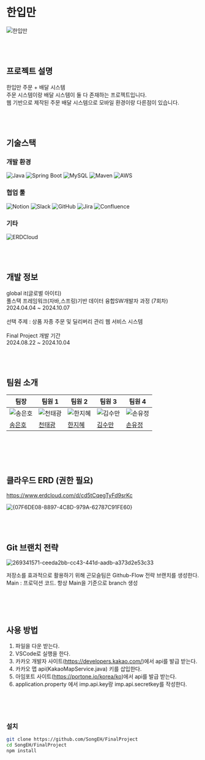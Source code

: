 # 한입만
![한입만](https://github.com/user-attachments/assets/1a7b8e27-442c-442d-a127-96b2b3d4ace8)
<br>
<br>
<br>
<br>
## 프로젝트 설명
한입만 주문 + 배달 시스템<br>
주문 시스템이랑 배달 시스템이 둘 다 존재하는 프로젝트입니다.<br>
웹 기반으로 제작된 주문 배달 시스템으로 모바일 환경이랑 다른점이 있습니다.<br>
<br>
<br>
<br>
## 기술스택

### 개발 환경

![Java](https://img.shields.io/badge/Java-17-007396?logo=java&logoColor=white)
![Spring Boot](https://img.shields.io/badge/Spring%20Boot-3.3.3-6DB33F?logo=springboot&logoColor=white)
![MySQL](https://img.shields.io/badge/MySQL-8.0-4479A1?logo=mysql&logoColor=white)
![Maven](https://img.shields.io/badge/Maven-3.8.6-C71A36?logo=apachemaven&logoColor=white)
![AWS](https://img.shields.io/badge/AWS-232F3E?logo=amazonaws&logoColor=white)

### 협업 툴

![Notion](https://img.shields.io/badge/Notion-000000?logo=notion&logoColor=white)
![Slack](https://img.shields.io/badge/Slack-4A154B?logo=slack&logoColor=white)
![GitHub](https://img.shields.io/badge/GitHub-181717?logo=github&logoColor=white)
![Jira](https://img.shields.io/badge/Jira-0052CC?logo=jira&logoColor=white)
![Confluence](https://img.shields.io/badge/Confluence-172B4D?logo=confluence&logoColor=white)


### 기타

![ERDCloud](https://img.shields.io/badge/ERDCloud-00C7B7?logoColor=white)
<br>
<br>
<br>
<br>
## 개발 정보
global it(글로벌 아이티)<br>
풀스택 프레임워크(자바,스프링)기반 데이터 융합SW개발자 과정 (7회차)<br>
2024.04.04 ~ 2024.10.07<br>
<br>
선택 주제 : 상품 자종 주문 및 딜리버리 관리 웹 서비스 시스템<br>
<br>
Final Project 개발 기간<br>
2024.08.22 ~ 2024.10.04<br>
<br>
<br>
<br>
## 팀원 소개

|팀장| 팀원 1     | 팀원 2      | 팀원 3      | 팀원 4      |
|-----------------|------------------|------------------|------------------|------------------|
| ![송은호](https://avatars.githubusercontent.com/u/171783646?s=400&v=4) | ![천태광](https://avatars.githubusercontent.com/u/100704194?v=4) | ![한지혜](https://avatars.githubusercontent.com/u/155419924?v=4) | ![김수만](https://avatars.githubusercontent.com/u/172689170?v=4) | ![손유정](https://avatars.githubusercontent.com/u/172688739?v=4) |
| [송은호](https://github.com/SongEH)   | [천태광](https://github.com/tkcheon)     | [한지혜](https://github.com/jhh1245)     | [김수만](https://github.com/SoomanKim02)     | [손유정](https://github.com/suj5020)     |
<br>
<br>
<br>
<br>

## 클라우드 ERD (권한 필요)
https://www.erdcloud.com/d/cd5tCqegTyFd9srKc

![{07F6DE08-8897-4C8D-979A-62787C91FE60}](https://github.com/user-attachments/assets/84a0c041-4d4a-470c-b0aa-d1e46130133c)
<br>
<br>
<br>
<br>
## Git 브랜치 전략
![269341571-ceeda2bb-cc43-441d-aadb-a373d2e53c33](https://github.com/user-attachments/assets/5eb190ce-eff2-47df-94ad-1a056969cd55)

저장소를 효과적으로 활용하기 위해 곤모슬팀은 Github-Flow 전략 브랜치를 생성한다.<br>
Main : 프로덕션 코드. 항상 Main을 기준으로 branch 생성<br>
<br>
<br>
<br>
<br>
## 사용 방법
1. 파일을 다운 받는다.<br>
2. VSCode로 실행을 한다.<br>
3. 카카오 개발자 사이트(https://developers.kakao.com/)에서 api를 발급 받는다.<br>
4. 카카오 맵 api(KakaoMapService.java) 키를 삽입한다.<br>
5. 아임포트 사이트(https://portone.io/korea/ko)에서 api를 발급 받는다.<br>
6. application.property 에서 imp.api.key랑 imp.api.secretkey를 작성한다.<br>
<br>
<br>
<br>

### 설치

```bash
git clone https://github.com/SongEH/FinalProject
cd SongEH/FinalProject
npm install
